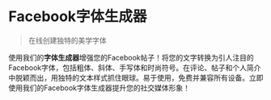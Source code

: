 # Facebook字体生成器

> 在线创建独特的美学字体

使用我们的**字体生成器**增强您的Facebook帖子！将您的文字转换为引人注目的Facebook字体，包括粗体、斜体、手写体和时尚符号。在评论、帖子和个人简介中脱颖而出，用独特的文本样式抓住眼球。易于使用，免费并兼容所有设备。立即使用我们的Facebook字体生成器提升您的社交媒体形象！
